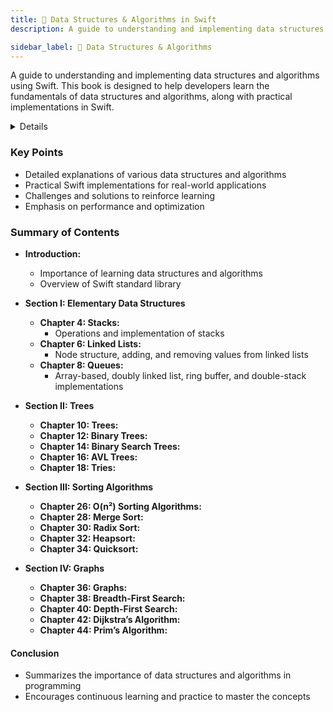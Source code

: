 ```yaml
---
title: 📗 Data Structures & Algorithms in Swift
description: A guide to understanding and implementing data structures and algorithms using Swift. This book is designed to help developers learn the fundamentals of data structures and algorithms, along with practical implementations in Swift.

sidebar_label: 📗 Data Structures & Algorithms
---
```


A guide to understanding and implementing data structures and algorithms using Swift. This book is designed to help developers learn the fundamentals of data structures and algorithms, along with practical implementations in Swift.

<details>

**URL:** https://www.kodeco.com/books/data-structures-algorithms-in-swift/v4.0

**Published:** Sep 15, 2021

**Authors:** `Kelvin Lau`, `Vincent Ngo`

**Tags:**  
`Swift`, `Data Structures`, `Algorithms`, `iOS Development`, `Programming`

</details>

### Key Points
- Detailed explanations of various data structures and algorithms
- Practical Swift implementations for real-world applications
- Challenges and solutions to reinforce learning
- Emphasis on performance and optimization

### Summary of Contents
- **Introduction:** 
  - Importance of learning data structures and algorithms
  - Overview of Swift standard library
  
- **Section I: Elementary Data Structures**
  - **Chapter 4: Stacks:**
    - Operations and implementation of stacks
  - **Chapter 6: Linked Lists:**
    - Node structure, adding, and removing values from linked lists
  - **Chapter 8: Queues:**
    - Array-based, doubly linked list, ring buffer, and double-stack implementations

- **Section II: Trees**
  - **Chapter 10: Trees:**
  - **Chapter 12: Binary Trees:**
  - **Chapter 14: Binary Search Trees:**
  - **Chapter 16: AVL Trees:**
  - **Chapter 18: Tries:**

- **Section III: Sorting Algorithms**
  - **Chapter 26: O(n²) Sorting Algorithms:**
  - **Chapter 28: Merge Sort:**
  - **Chapter 30: Radix Sort:**
  - **Chapter 32: Heapsort:**
  - **Chapter 34: Quicksort:**

- **Section IV: Graphs**
  - **Chapter 36: Graphs:**
  - **Chapter 38: Breadth-First Search:**
  - **Chapter 40: Depth-First Search:**
  - **Chapter 42: Dijkstra’s Algorithm:**
  - **Chapter 44: Prim’s Algorithm:**

#### Conclusion
- Summarizes the importance of data structures and algorithms in programming
- Encourages continuous learning and practice to master the concepts

<LinkCard title="Link to Book" href="https://www.kodeco.com/books/data-structures-algorithms-in-swift/v4.0" />